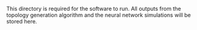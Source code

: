 This directory is required for the software to run.
All outputs from the topology generation algorithm and the neural network simulations will be stored here.
